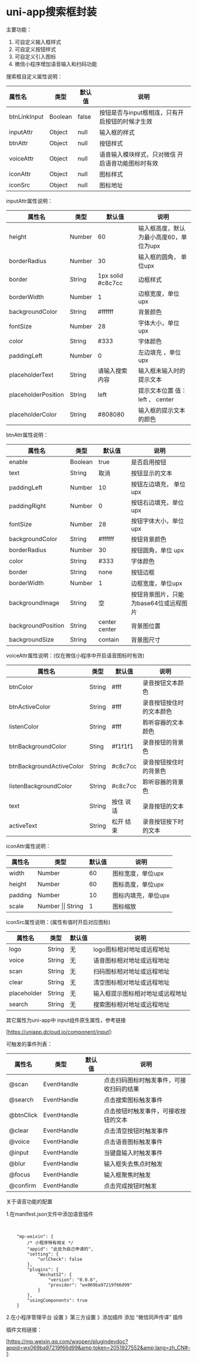 # uni-app搜索框封装

主要功能：

1. 可自定义输入框样式
2. 可自定义按钮样式
3. 可自定义引入图标
4. 微信小程序增加语音输入和扫码功能



搜索框自定义属性说明： 

| 属性名       | 类型    | 默认值 | 说明                                              |
| :----------- | ------- | ------ | ------------------------------------------------- |
| btnLinkInput | Boolean | false  | 按钮是否与input框相连，只有开启按钮的时候才生效   |
| inputAttr    | Object  | null   | 输入框的样式                                      |
| btnAttr      | Object  | null   | 按钮样式                                          |
| voiceAttr    | Object  | null   | 语音输入模块样式，只对微信 开启语音功能图标时有效 |
| iconAttr     | Object  | null   | 图标样式                                          |
| iconSrc      | Object  | null   | 图标地址                                          |

inputAttr属性说明：

| 属性名              | 类型   | 默认值              | 说明                                    |
| ------------------- | ------ | ------------------- | --------------------------------------- |
| height              | Number | 60                  | 输入框高度，默认为最小高度60，单位为upx |
| borderRadius        | Number | 30                  | 输入框的圆角， 单位upx                  |
| border              | String | 1px  solid  #c8c7cc | 边框样式                                |
| borderWidth         | Number | 1                   | 边框宽度，单位upx                       |
| backgroundColor     | String | #ffffff             | 背景颜色                                |
| fontSize            | Number | 28                  | 字体大小，单位upx                       |
| color               | String | #333                | 字体颜色                                |
| paddingLeft         | Number | 0                   | 左边填充 ，单位upx                      |
| placeholderText     | String | 请输入搜索内容      | 输入框未输入时的提示文本                |
| placeholderPosition | String | left                | 提示文本位置  值： left   、 center     |
| placeholderColor    | String | #808080             | 输入框的提示文本的颜色                  |

btnAttr属性说明：

| 属性名             | 类型    | 默认值        | 说明                                   |
| ------------------ | ------- | ------------- | -------------------------------------- |
| enable             | Boolean | true          | 是否启用按钮                           |
| text               | String  | 取消          | 按钮显示的文本                         |
| paddingLeft        | Number  | 10            | 按钮左边填充，  单位upx                |
| paddingRight       | Number  | 0             | 按钮右边填充，单位upx                  |
| fontSize           | Number  | 28            | 按钮字体大小，单位upx                  |
| backgroundColor    | String  | #ffffff       | 按钮背景颜色                           |
| borderRadius       | Number  | 30            | 按钮圆角，单位 upx                     |
| color              | String  | #333          | 字体颜色                               |
| border             | String  | none          | 按钮边框                               |
| borderWidth        | Number  | 1             | 边框宽度，单位upx                      |
| backgroundImage    | String  | 空            | 按钮背景图片，只能为base64位或远程图片 |
| backgroundPosition | String  | center center | 背景图位置                             |
| backgroundSize     | String  | contain       | 背景图尺寸                             |

voiceAttr属性说明：(仅在微信小程序中开启语音图标时有效)

| 属性名                   | 类型   | 默认值    | 说明                     |
| ------------------------ | ------ | --------- | ------------------------ |
| btnColor                 | String | #fff      | 录音按钮文本颜色         |
| btnActiveColor           | String | #fff      | 录音按钮按住时的文本颜色 |
| listenColor              | String | #fff      | 聆听容器的文本颜色       |
| btnBackgroundColor       | Sting  | #f1f1f1   | 录音按钮的背景色         |
| btnBackgroundActiveColor | String | #c8c7cc   | 录音按钮按住时的背景色   |
| listenBackgroundColor    | String | #c8c7cc   | 聆听容器的背景色         |
| text                     | String | 按住 说话 | 录音按钮的文本           |
| activeText               | String | 松开 结束 | 录音按钮按下时的文本     |

iconAttr属性说明：

| 属性名  | 类型               | 默认值 | 说明                |
| ------- | ------------------ | ------ | ------------------- |
| width   | Number             | 60     | 图标宽度，单位upx   |
| height  | Number             | 60     | 图标高度，单位upx   |
| padding | Number             | 10     | 图标内填充，单位upx |
| scale   | Number \|\| String | 1      | 图标缩放            |

iconSrc属性说明：(属性有值时开启对应图标)

| 属性名      | 类型   | 默认值 | 说明                             |
| ----------- | ------ | ------ | -------------------------------- |
| logo        | String | 无     | logo图标相对地址或远程地址       |
| voice       | String | 无     | 语音图标相对地址或远程地址       |
| scan        | String | 无     | 扫码图标相对地址或远程地址       |
| clear       | String | 无     | 清空图标相对地址或远程地址       |
| placeholder | String | 无     | 输入框提示图标相对地址或远程地址 |
| search      | String | 无     | 搜索图标相对地址或远程地址       |

其它属性为uni-app中 input组件原生属性，参考链接 

[https://uniapp.dcloud.io/component/input]: 



可触发的事件列表：

| 属性名    | 类型        | 默认值 | 说明                                     |
| --------- | ----------- | ------ | ---------------------------------------- |
| @scan     | EventHandle |        | 点击扫码图标时触发事件，可接收扫码的结果 |
| @search   | EventHandle |        | 点击搜索图标触发事件                     |
| @btnClick | EventHandle |        | 点击按钮时触发事件，可接收按钮的文本     |
| @clear    | EventHandle |        | 点击清空按钮时触发事件                   |
| @voice    | EventHandle |        | 点击语音图标触发事件                     |
| @input    | EventHandle |        | 当键盘输入时触发事件                     |
| @blur     | EventHandle |        | 输入框失去焦点时触发                     |
| @focus    | EventHandle |        | 输入框聚焦时触发                         |
| @confirm  | EventHandle |        | 点击完成按钮时触发                       |

关于语音功能的配置

1.在manifest.json文件中添加语音插件

​	

```
	"mp-weixin": {
		/* 小程序特有相关 */
		"appid": "此处为自己申请的",
		"setting": {
			"urlCheck": false
		},
		"plugins": {
			"WechatSI": {
				"version": "0.0.6",
				"provider": "wx069ba97219f66d99"
			}
		},
		"usingComponents": true
	}
```

 

2.在小程序管理平台  设置 》第三方设置 》添加插件 添加 “微信同声传译” 插件

插件文档链接：

[https://mp.weixin.qq.com/wxopen/plugindevdoc?appid=wx069ba97219f66d99&amp;token=2051927552&amp;lang=zh_CN#-]: 

